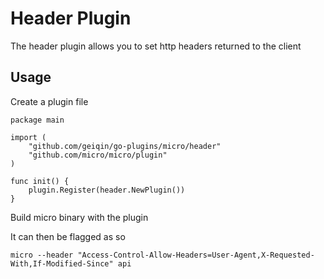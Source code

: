 # Header Plugin

The header plugin allows you to set http headers returned to the client

## Usage

Create a plugin file

```
package main

import (
	"github.com/geiqin/go-plugins/micro/header"
	"github.com/micro/micro/plugin"
)

func init() {
	plugin.Register(header.NewPlugin())
}
```

Build micro binary with the plugin

It can then be flagged as so

```
micro --header "Access-Control-Allow-Headers=User-Agent,X-Requested-With,If-Modified-Since" api
```
